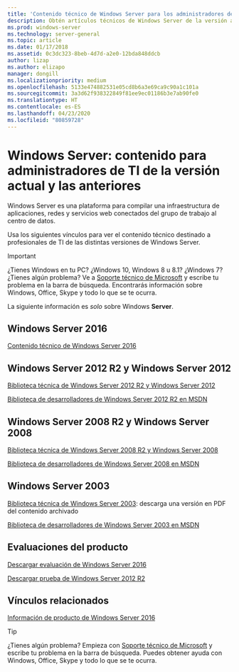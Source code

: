 ```yaml
---
title: 'Contenido técnico de Windows Server para los administradores de TI: Windows Server'
description: Obtén artículos técnicos de Windows Server de la versión actual y las anteriores, además de evaluaciones de productos para profesionales de TI.
ms.prod: windows-server
ms.technology: server-general
ms.topic: article
ms.date: 01/17/2018
ms.assetid: 0c3dc323-8beb-4d7d-a2e0-12bda848ddcb
author: lizap
ms.author: elizapo
manager: dongill
ms.localizationpriority: medium
ms.openlocfilehash: 5133e474882531e05cd8b6a3e69ca9c90a1c101a
ms.sourcegitcommit: 3a3d62f938322849f81ee9ec01186b3e7ab90fe0
ms.translationtype: HT
ms.contentlocale: es-ES
ms.lasthandoff: 04/23/2020
ms.locfileid: "80859728"
---
```

# <a name="windows-server---it-administrator-content-for-current-and-previous-releases"></a>Windows Server: contenido para administradores de TI de la versión actual y las anteriores

Windows Server es una plataforma para compilar una infraestructura de aplicaciones, redes y servicios web conectados del grupo de trabajo al centro de datos.

Usa los siguientes vínculos para ver el contenido técnico destinado a profesionales de TI de las distintas versiones de Windows Server.

> [!IMPORTANT]
> ¿Tienes Windows en tu PC? ¿Windows 10, Windows 8 u 8.1? ¿Windows 7? ¿Tienes algún problema? Ve a [Soporte técnico de Microsoft](https://support.microsoft.com) y escribe tu problema en la barra de búsqueda. Encontrarás información sobre Windows, Office, Skype y todo lo que se te ocurra. 
> 
> La siguiente información es *solo* sobre Windows **Server**.

## <a name="windows-server-2016"></a>Windows Server 2016

[Contenido técnico de Windows Server 2016](windows-server-2016.md)

## <a name="windows-server-2012-r2-and-windows-server-2012"></a>Windows Server 2012 R2 y Windows Server 2012

[Biblioteca técnica de Windows Server 2012 R2 y Windows Server 2012](/previous-versions/windows/it-pro/windows-server-2012-R2-and-2012/) 

[Biblioteca de desarrolladores de Windows Server 2012 R2 en MSDN](https://msdn.microsoft.com/library/dn609939(v=vs.85).aspx) 

## <a name="windows-server-2008-r2-and-windows-server-2008"></a>Windows Server 2008 R2 y Windows Server 2008

[Biblioteca técnica de Windows Server 2008 R2 y Windows Server 2008](/previous-versions/windows/it-pro/windows-server-2008-R2-and-2008)
 
[Biblioteca de desarrolladores de Windows Server 2008 en MSDN](https://msdn.microsoft.com/library/hh738539.aspx) 

## <a name="windows-server-2003"></a>Windows Server 2003

[Biblioteca técnica de Windows Server 2003](https://www.microsoft.com/download/details.aspx?id=53314): descarga una versión en PDF del contenido archivado

[Biblioteca de desarrolladores de Windows Server 2003 en MSDN](https://msdn.microsoft.com/library/dn792549.aspx)

## <a name="product-evaluations"></a>Evaluaciones del producto

[Descargar evaluación de Windows Server 2016](https://www.microsoft.com/evalcenter/evaluate-windows-server-2016?i=1) 

[Descargar prueba de Windows Server 2012 R2](https://www.microsoft.com/evalcenter/evaluate-windows-server-2012-r2) 

## <a name="related-links"></a>Vínculos relacionados
[Información de producto de Windows Server 2016](https://www.microsoft.com/cloud-platform/windows-server) 

> [!TIP]
> ¿Tienes algún problema? Empieza con [Soporte técnico de Microsoft](https://support.microsoft.com) y escribe tu problema en la barra de búsqueda. Puedes obtener ayuda con Windows, Office, Skype y todo lo que se te ocurra. 


